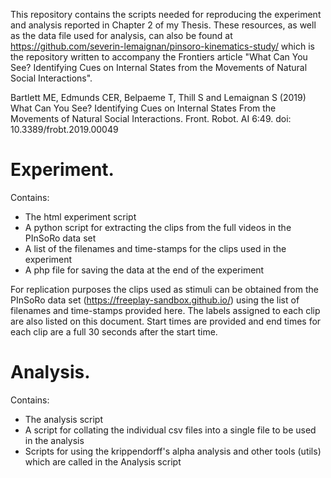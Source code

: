This repository contains the scripts needed for reproducing the experiment and analysis reported in Chapter 2 of my Thesis.
These resources, as well as the data file used for analysis, can also be found at https://github.com/severin-lemaignan/pinsoro-kinematics-study/ which is the repository written to accompany the Frontiers article "What Can You See? Identifying Cues on Internal States from the Movements of Natural Social Interactions". 

Bartlett ME, Edmunds CER, Belpaeme T, Thill S and Lemaignan S (2019) What Can You See? Identifying Cues on Internal States From the Movements of Natural Social Interactions. Front. Robot. AI 6:49. doi: 10.3389/frobt.2019.00049

# Experiment. <br>
Contains:
  - The html experiment script
  - A python script for extracting the clips from the full videos in the PInSoRo data set
  - A list of the filenames and time-stamps for the clips used in the experiment
  - A php file for saving the data at the end of the experiment
  
For replication purposes the clips used as stimuli can be obtained from the PInSoRo data set (https://freeplay-sandbox.github.io/) using the list of filenames and time-stamps provided here. The labels assigned to each clip are also listed on this document. Start times are provided and end times for each clip are a full 30 seconds after the start time. 
  
# Analysis. <br>
Contains:
  - The analysis script
  - A script for collating the individual csv files into a single file to be used in the analysis
  - Scripts for using the krippendorff's alpha analysis and other tools (utils) which are called in the Analysis script

